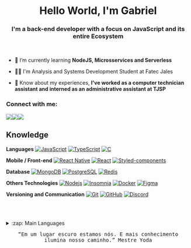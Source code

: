 <h1 align="center">Hello World, I'm Gabriel</h1>
<h3 align="center">I'm a back-end developer with a focus on JavaScript and its entire Ecosystem</h3>

<br>

- 🌱 I’m currently learning **NodeJS, Microsservices and Serverless**

- 👨‍🎓 I'm Analysis and Systems Development Student at Fatec Jales

- 📄 Know about my experiences, **I've worked as a computer technician assistant and interned as an administrative assistant at TJSP**

  
<h3 align="left">Connect with me:</h3>
<div style="width: 100%; display: flex;" align="left">
  <a href="mailto:gabrielmorettisilva@gmail.com" target="_blank">
    <img src="https://img.shields.io/badge/Gmail-D14836?style=for-the-badge&logo=gmail&logoColor=white&link=mailto:gabrielmorettisilva@gmail.com" />
  </a>
  <a href="https://www.linkedin.com/in/gabriel-morettii/" target="_blank">
    <img src="https://img.shields.io/badge/-LinkedIn-blue?style=for-the-badge&logo=Linkedin&logoColor=white&link=https://www.linkedin.com/in/gabriel-morettii/" />
  </a>
  <a href="https://www.instagram.com/g_morettii/" target="_blank">
    <img src="https://img.shields.io/badge/-Instagram-E4405F?style=for-the-badge&logo=Instagram&logoColor=white&link=https://www.instagram.com/g_morettii/" />
  </a>
</div>

## Knowledge

**Languages**
[![JavaScript](https://img.shields.io/badge/-JavaScript-black?style=flat-square&logo=javascript&link=https://github.com/GabrielMorettii/)](https://github.com/GabrielMorettii/)
[![TypeScript](https://img.shields.io/badge/-TypeScript-000000?style=flat-square&logo=typescript&link=https://github.com/GabrielMorettii/)](https://github.com/GabrielMorettii/)
[![C](https://img.shields.io/badge/-336791?style=flat-square&logo=c&logoColor=white&link=https://github.com/GabrielMorettii/)](https://github.com/GabrielMorettii/)

**Mobile / Front-end**
[![React Native](https://img.shields.io/badge/-ReactNative-black?style=flat-square&logo=react)](https://github.com/GabrielMorettii/)
[![React](https://img.shields.io/badge/-React-black?style=flat-square&logo=react&link=https://github.com/GabrielMorettii/)](https://github.com/GabrielMorettii/)
[![Styled-components](https://img.shields.io/badge/-Styled%20Components-pink?style=flat-square&logo=styled-components)](https://github.com/GabrielMorettii/)

**Database**
[![MongoDB](https://img.shields.io/badge/-MongoDB-black?style=flat-square&logo=mongodb&link=https://github.com/GabrielMorettii/)](https://github.com/GabrielMorettii/)
[![PostgreSQL](https://img.shields.io/badge/-PostgreSQL-336791?style=flat-square&logo=postgresql&link=https://github.com/GabrielMorettii/)](https://github.com/GabrielMorettii/)
[![Redis](https://img.shields.io/badge/-Redis-red?style=flat-square&logo=redis&link=https://github.com/GabrielMorettii/)](https://github.com/GabrielMorettii/)

**Others Technologies**
[![Nodejs](https://img.shields.io/badge/-Nodejs-black?style=flat-square&logo=Node.js&link=https://github.com/GabrielMorettii/)](https://github.com/GabrielMorettii/)
[![Insomnia](https://img.shields.io/badge/-Insomnia-5849BE?style=flat-square&logo=Insomnia&link=https://github.com/GabrielMorettii/)](https://github.com/GabrielMorettii/)
[![Docker](https://img.shields.io/badge/-Docker-black?style=flat-square&logo=docker&link=https://github.com/GabrielMorettii/)](https://github.com/GabrielMorettii/)
[![Figma](https://img.shields.io/badge/-Figma-ffbaba?style=flat-square&logo=figma)](https://github.com/GabrielMorettii/)

**Versioning and Communication**
[![Git](https://img.shields.io/badge/-Git-black?style=flat-square&logo=git&link=https://github.com/GabrielMorettii/)](https://github.com/GabrielMorettii/)
[![GitHub](https://img.shields.io/badge/-GitHub-181717?style=flat-square&logo=github&link=https://github.com/GabrielMorettii/)](https://github.com/GabrielMorettii/)
[![Discord](https://img.shields.io/badge/-Discord-000000?style=flat-square&logo=Discord&link=https://github.com/GabrielMorettii/)](https://github.com/GabrielMorettii/)


<br><br>

<p align="left">
  <details>
  <summary>:zap: Main Languages</summary>
    <img src = "https://github-readme-stats.vercel.app/api?username=GabrielMorettii&show_icons=true&theme=radical&line_height=27">
    <img src = "https://github-readme-stats.vercel.app/api/top-langs/?username=GabrielMorettii&hide=css,java,html&layout=compact&theme=radical">
  </details>
</p>

<p align="center">
  <samp>
    “Em um lugar escuro estamos nós. E mais conhecimento ilumina nosso caminho.” Mestre Yoda
  </samp>
</p>
